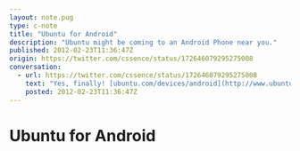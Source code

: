 ```yaml
---
layout: note.pug
type: c-note
title: "Ubuntu for Android"
description: "Ubuntu might be coming to an Android Phone near you."
published: 2012-02-23T11:36:47Z
origin: https://twitter.com/cssence/status/172646079295275008
conversation:
  - url: https://twitter.com/cssence/status/172646079295275008
    text: "Yes, finally! [ubuntu.com/devices/android](http://www.ubuntu.com/devices/android)<br>And now the same for iOS/OS&nbsp;X please."
    posted: 2012-02-23T11:36:47Z
---
```


# Ubuntu for Android
